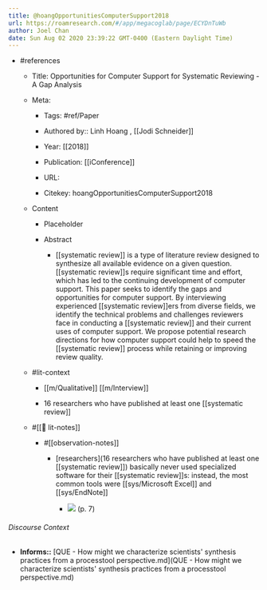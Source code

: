 ```yaml
---
title: @hoangOpportunitiesComputerSupport2018
url: https://roamresearch.com/#/app/megacoglab/page/ECYDnTuWb
author: Joel Chan
date: Sun Aug 02 2020 23:39:22 GMT-0400 (Eastern Daylight Time)
---
```


- #references

    - Title: Opportunities for Computer Support for Systematic Reviewing - A Gap Analysis

    - Meta:

        - Tags: #ref/Paper

        - Authored by::  Linh Hoang ,  [[Jodi Schneider]]

        - Year: [[2018]]

        - Publication: [[iConference]]

        - URL:

        - Citekey: hoangOpportunitiesComputerSupport2018

    - Content

        - Placeholder

        - Abstract

            - [[systematic review]] is a type of literature review designed to synthesize all available evidence on a given question. [[systematic review]]s require significant time and effort, which has led to the continuing development of computer support. This paper seeks to identify the gaps and opportunities for computer support. By interviewing experienced [[systematic review]]ers from diverse fields, we identify the technical problems and challenges reviewers face in conducting a [[systematic review]] and their current uses of computer support. We propose potential research directions for how computer support could help to speed the [[systematic review]] process while retaining or improving review quality.

    - #lit-context

        - [[m/Qualitative]] [[m/Interview]]

        - 16 researchers who have published at least one [[systematic review]]

    - #[[📝 lit-notes]]

        - #[[observation-notes]]

            - [researchers](16 researchers who have published at least one [[systematic review]]) basically never used specialized software for their [[systematic review]]s: instead, the most common tools were [[sys/Microsoft Excel]] and [[sys/EndNote]]

                - ![](https://firebasestorage.googleapis.com/v0/b/firescript-577a2.appspot.com/o/imgs%2Fapp%2Fmegacoglab%2FeBe0QSUlUx.png?alt=media&token=05c1807d-d406-4d3e-b89d-f4076573e7b8) (p. 7)

###### Discourse Context

- **Informs::** [QUE - How might we characterize scientists' synthesis practices from a processtool perspective.md](QUE - How might we characterize scientists' synthesis practices from a processtool perspective.md)

